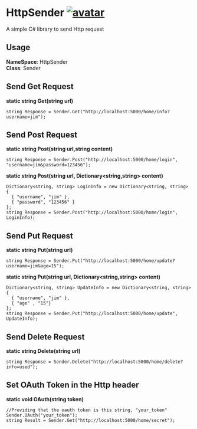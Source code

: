 # HttpSender [![avatar](https://img.shields.io/badge/nuget-v0.0.0-yellowgreen.svg)](https://www.nuget.org/packages/HttpSender/)
A simple C# library to send Http request

## Usage
**NameSpace**: HttpSender  
**Class**: Sender

## Send Get Request
**static string Get(string url)**  
```
string Response = Sender.Get("http://localhost:5000/home/info?username=jim");
```
## Send Post Request
**static string Post(string url,string content)**  
```
string Response = Sender.Post("http://localhost:5000/home/login", "username=jim&password=123456");
```
**static string Post(string url, Dictionary<string,string> content)**  
```
Dictionary<string, string> LoginInfo = new Dictionary<string, string> 
{ 
  { "username", "jim" },
  { "password", "123456" }
};
string Response = Sender.Post("http://localhost:5000/home/login", LoginInfo);
```
## Send Put Request
**static string Put(string url)**  
```
string Response = Sender.Put("http://localhost:5000/home/update?username=jim&age=15");
```
**static string Put(string url, Dictionary<string,string> content)**  
```
Dictionary<string, string> UpdateInfo = new Dictionary<string, string> 
{ 
  { "username", "jim" },
  { "age" , "15"}
};
string Response = Sender.Put("http://localhost:5000/home/update", UpdateInfo);
```
## Send Delete Request
**static string Delete(string url)**  
```
string Response = Sender.Delete("http://localhost:5000/home/delete?info=used");
```
## Set OAuth Token in the Http header
**static void OAuth(string token)**  
```
//Providing that the oauth token is this string, "your_token"
Sender.OAuth("your_token");
string Result = Sender.Get("http://localhost:5000/home/secret");
```
